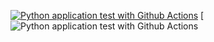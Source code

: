[![Python application test with Github Actions](https://github.com/Rokiis1/Microservice/actions/workflows/test.yml/badge.svg)](https://github.com/Rokiis1/Microservice/actions/workflows/test.yml)
[![Python application test with Github Actions](https://codebuild.eu-west-2.amazonaws.com/badges?uuid=eyJlbmNyeXB0ZWREYXRhIjoiUHF1RzB2cERFMjVkOTNOa04xSExCblNWdVJxL0ViZlNUVWFOZ3hGcjBvTVlXWDVPbG9PZW5SUjRqcjVwNmhVM3dXNGRSK2JhYUJLbzRyV1IxMURvdmdNPSIsIml2UGFyYW1ldGVyU3BlYyI6InVCd2xVMWtFeUFaSDQ0c1kiLCJtYXRlcmlhbFNldFNlcmlhbCI6MX0%3D&branch=main)
